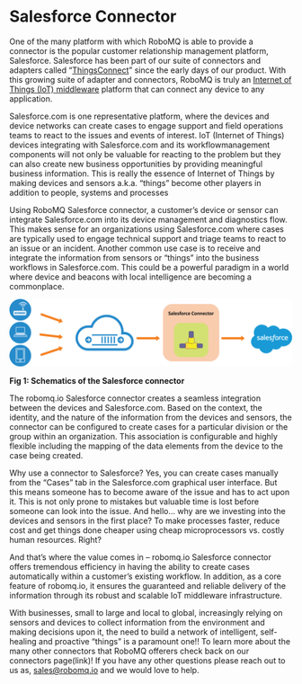 # Salesforce Connector

One of the many platform with which RoboMQ is able to provide a connector is the popular customer relationship management platform, Salesforce. Salesforce has been part of our suite of connectors and adapters called “<a href="https://www.robomq.io/#thingsconnect">ThingsConnect</a>” since the early days of our product. With this growing suite of adapter and connectors, RoboMQ is truly an <a href="https://www.robomq.io/#iotmiddleware">Internet of Things (IoT) middleware</a> platform that can connect any device to any application.

Salesforce.com is one representative platform, where the devices and device networks can create cases to engage support and field operations teams to react to the issues and events of interest. IoT (Internet of Things) devices integrating with Salesforce.com and its workflowmanagement components will not only be valuable for reacting to the problem but they can also create new business opportunities by providing meaningful business information. This is really the essence of Internet of Things by making devices and sensors a.k.a. “things” become other players in addition to people, systems and processes

Using RoboMQ Salesforce connector, a customer’s device or sensor can integrate Salesforce.com into its device management and diagnostics flow. This makes sense for an organizations using Salesforce.com where cases are typically used to engage technical support and triage teams to react to an issue or an incident. Another common use case is to receive and integrate the information from sensors or “things” into the business workflows in Salesforce.com. This could be a powerful paradigm in a world where device and beacons with local intelligence are becoming a commonplace.

![Salesforce](images/Salesforce1.png)

**Fig 1: Schematics of the Salesforce connector**

The robomq.io Salesforce connector creates a seamless integration between the devices and Salesforce.com. Based on the context, the identity, and the nature of the information from the devices and sensors, the connector can be configured to create cases for a particular division or the group within an organization. This association is configurable and highly flexible including the mapping of the data elements from the device to the case being created.

Why use a connector to Salesforce? Yes, you can create cases manually from the “Cases” tab in the Salesforce.com graphical user interface. But this means someone has to become aware of the issue and has to act upon it. This is not only prone to mistakes but valuable time is lost before someone can look into the issue. And hello… why are we investing into the devices and sensors in the first place? To make processes faster, reduce cost and get things done cheaper using cheap microprocessors vs. costly human resources. Right?

And that’s where the value comes in – robomq.io Salesforce connector offers tremendous efficiency in having the ability to create cases automatically within a customer’s existing workflow. In addition, as a core feature of robomq.io, it ensures the guaranteed and reliable delivery of the information through its robust and scalable IoT middleware infrastructure.

With businesses, small to large and local to global, increasingly relying on sensors and devices to collect information from the environment and making decisions upon it, the need to build a network of intelligent, self-healing and proactive “things” is a paramount one!! To learn more about the many other connectors that RoboMQ offerers check back on our connectors page(link)! If you have any other questions please reach out to us as, <a href="mailto:sales@robomq.io">sales@robomq.io</a> and we would love to help.
